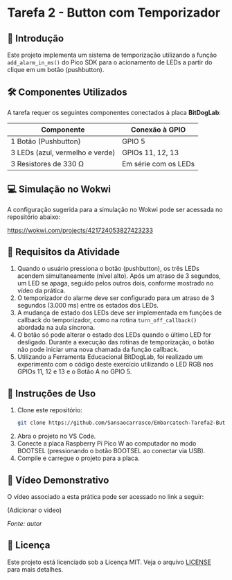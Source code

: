 # Tarefa 2 - Button com Temporizador

## 📌 Introdução
Este projeto implementa um sistema de temporização utilizando a função `add_alarm_in_ms()` do Pico SDK para o acionamento de LEDs a partir do clique em um botão (pushbutton).

## 🛠 Componentes Utilizados
A tarefa requer os seguintes componentes conectados à placa **BitDogLab**:

| Componente                  | Conexão à GPIO |
|-----------------------------|---------------|
| 1 Botão (Pushbutton)        | GPIO 5        |
| 3 LEDs (azul, vermelho e verde) | GPIOs 11, 12, 13 |
| 3 Resistores de 330 Ω       | Em série com os LEDs |

## 💻 Simulação no Wokwi
A configuração sugerida para a simulação no Wokwi pode ser acessada no repositório abaixo:

https://wokwi.com/projects/421724053827423233

## 📌 Requisitos da Atividade

1. Quando o usuário pressiona o botão (pushbutton), os três LEDs acendem simultaneamente (nível alto). Após um atraso de 3 segundos, um LED se apaga, seguido pelos outros dois, conforme mostrado no vídeo da prática.
2. O temporizador do alarme deve ser configurado para um atraso de 3 segundos (3.000 ms) entre os estados dos LEDs.
3. A mudança de estado dos LEDs deve ser implementada em funções de callback do temporizador, como na rotina `turn_off_callback()` abordada na aula síncrona.
4. O botão só pode alterar o estado dos LEDs quando o último LED for desligado. Durante a execução das rotinas de temporização, o botão não pode iniciar uma nova chamada da função callback.
5. Utilizando a Ferramenta Educacional BitDogLab, foi realizado um experimento com o código deste exercício utilizando o LED RGB nos GPIOs 11, 12 e 13 e o Botão A no GPIO 5.

## 🔘 Instruções de Uso

1. Clone este repositório:
   ```sh
   git clone https://github.com/Sansaocarrasco/Embarcatech-Tarefa2-Button.git
   ```
2. Abra o projeto no VS Code.
3. Conecte a placa Raspberry Pi Pico W ao computador no modo BOOTSEL (pressionando o botão BOOTSEL ao conectar via USB).
4. Compile e carregue o projeto para a placa.

## 🎥 Vídeo Demonstrativo

O vídeo associado a esta prática pode ser acessado no link a seguir:

(Adicionar o video)

*Fonte: autor*

## 📜 Licença

Este projeto está licenciado sob a Licença MIT. Veja o arquivo [LICENSE](LICENSE) para mais detalhes.
